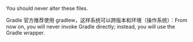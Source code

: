 You should never alter these files.

Gradle 官方推荐使用 gradlew，这样系统可以跨版本和环境（操作系统）：From now on, you will never invoke Gradle directly;
instead, you will use the Gradle wrapper.